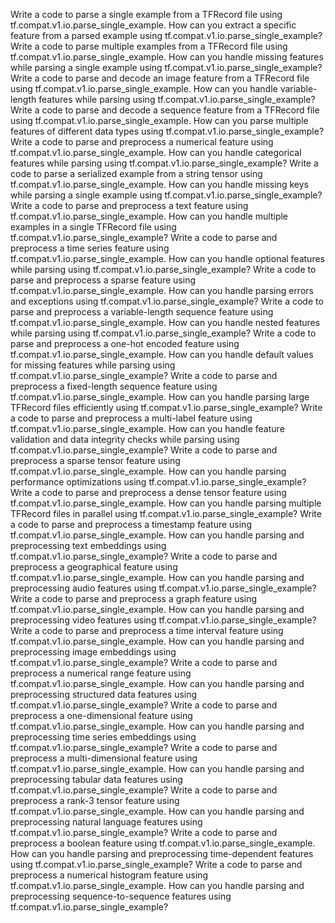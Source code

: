 Write a code to parse a single example from a TFRecord file using tf.compat.v1.io.parse_single_example.
How can you extract a specific feature from a parsed example using tf.compat.v1.io.parse_single_example?
Write a code to parse multiple examples from a TFRecord file using tf.compat.v1.io.parse_single_example.
How can you handle missing features while parsing a single example using tf.compat.v1.io.parse_single_example?
Write a code to parse and decode an image feature from a TFRecord file using tf.compat.v1.io.parse_single_example.
How can you handle variable-length features while parsing using tf.compat.v1.io.parse_single_example?
Write a code to parse and decode a sequence feature from a TFRecord file using tf.compat.v1.io.parse_single_example.
How can you parse multiple features of different data types using tf.compat.v1.io.parse_single_example?
Write a code to parse and preprocess a numerical feature using tf.compat.v1.io.parse_single_example.
How can you handle categorical features while parsing using tf.compat.v1.io.parse_single_example?
Write a code to parse a serialized example from a string tensor using tf.compat.v1.io.parse_single_example.
How can you handle missing keys while parsing a single example using tf.compat.v1.io.parse_single_example?
Write a code to parse and preprocess a text feature using tf.compat.v1.io.parse_single_example.
How can you handle multiple examples in a single TFRecord file using tf.compat.v1.io.parse_single_example?
Write a code to parse and preprocess a time series feature using tf.compat.v1.io.parse_single_example.
How can you handle optional features while parsing using tf.compat.v1.io.parse_single_example?
Write a code to parse and preprocess a sparse feature using tf.compat.v1.io.parse_single_example.
How can you handle parsing errors and exceptions using tf.compat.v1.io.parse_single_example?
Write a code to parse and preprocess a variable-length sequence feature using tf.compat.v1.io.parse_single_example.
How can you handle nested features while parsing using tf.compat.v1.io.parse_single_example?
Write a code to parse and preprocess a one-hot encoded feature using tf.compat.v1.io.parse_single_example.
How can you handle default values for missing features while parsing using tf.compat.v1.io.parse_single_example?
Write a code to parse and preprocess a fixed-length sequence feature using tf.compat.v1.io.parse_single_example.
How can you handle parsing large TFRecord files efficiently using tf.compat.v1.io.parse_single_example?
Write a code to parse and preprocess a multi-label feature using tf.compat.v1.io.parse_single_example.
How can you handle feature validation and data integrity checks while parsing using tf.compat.v1.io.parse_single_example?
Write a code to parse and preprocess a sparse tensor feature using tf.compat.v1.io.parse_single_example.
How can you handle parsing performance optimizations using tf.compat.v1.io.parse_single_example?
Write a code to parse and preprocess a dense tensor feature using tf.compat.v1.io.parse_single_example.
How can you handle parsing multiple TFRecord files in parallel using tf.compat.v1.io.parse_single_example?
Write a code to parse and preprocess a timestamp feature using tf.compat.v1.io.parse_single_example.
How can you handle parsing and preprocessing text embeddings using tf.compat.v1.io.parse_single_example?
Write a code to parse and preprocess a geographical feature using tf.compat.v1.io.parse_single_example.
How can you handle parsing and preprocessing audio features using tf.compat.v1.io.parse_single_example?
Write a code to parse and preprocess a graph feature using tf.compat.v1.io.parse_single_example.
How can you handle parsing and preprocessing video features using tf.compat.v1.io.parse_single_example?
Write a code to parse and preprocess a time interval feature using tf.compat.v1.io.parse_single_example.
How can you handle parsing and preprocessing image embeddings using tf.compat.v1.io.parse_single_example?
Write a code to parse and preprocess a numerical range feature using tf.compat.v1.io.parse_single_example.
How can you handle parsing and preprocessing structured data features using tf.compat.v1.io.parse_single_example?
Write a code to parse and preprocess a one-dimensional feature using tf.compat.v1.io.parse_single_example.
How can you handle parsing and preprocessing time series embeddings using tf.compat.v1.io.parse_single_example?
Write a code to parse and preprocess a multi-dimensional feature using tf.compat.v1.io.parse_single_example.
How can you handle parsing and preprocessing tabular data features using tf.compat.v1.io.parse_single_example?
Write a code to parse and preprocess a rank-3 tensor feature using tf.compat.v1.io.parse_single_example.
How can you handle parsing and preprocessing natural language features using tf.compat.v1.io.parse_single_example?
Write a code to parse and preprocess a boolean feature using tf.compat.v1.io.parse_single_example.
How can you handle parsing and preprocessing time-dependent features using tf.compat.v1.io.parse_single_example?
Write a code to parse and preprocess a numerical histogram feature using tf.compat.v1.io.parse_single_example.
How can you handle parsing and preprocessing sequence-to-sequence features using tf.compat.v1.io.parse_single_example?